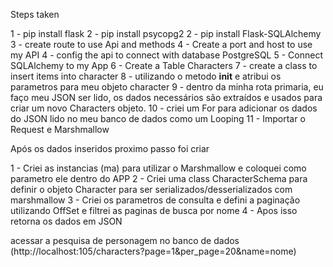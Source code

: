 Steps taken

1 - pip install flask
2 - pip install psycopg2
2 - pip install Flask-SQLAlchemy
3 - create route to use Api and methods
4 - Create a port and host to use my API
4 - config the api to connect with database PostgreSQL
5 - Connect SQLAlchemy to my App
6 - Create a Table Characters
7 - create a class to insert items into character
8 - utilizando o metodo **init** e atribui os parametros para meu objeto character
9 - dentro da minha rota primaria, eu faço meu JSON ser lido, os dados necessários são extraídos e usados ​​para criar um novo Characters objeto.
10 - criei um For para adicionar os dados do JSON lido no meu banco de dados como um Looping
11 - Importar o Request e Marshmallow

Após os dados inseridos proximo passo foi criar

1 - Criei as instancias (ma) para utilizar o Marshmallow e coloquei como parametro ele dentro do APP
2 - Criei uma class CharacterSchema para definir o objeto Character para ser serializados/desserializados com marshmallow
3 - Criei os parametros de consulta e defini a paginação utilizando OffSet e filtrei as paginas de busca por nome
4 - Apos isso retorna os dados em JSON

acessar a pesquisa de personagem no banco de dados (http://localhost:105/characters?page=1&per_page=20&name=nome)
